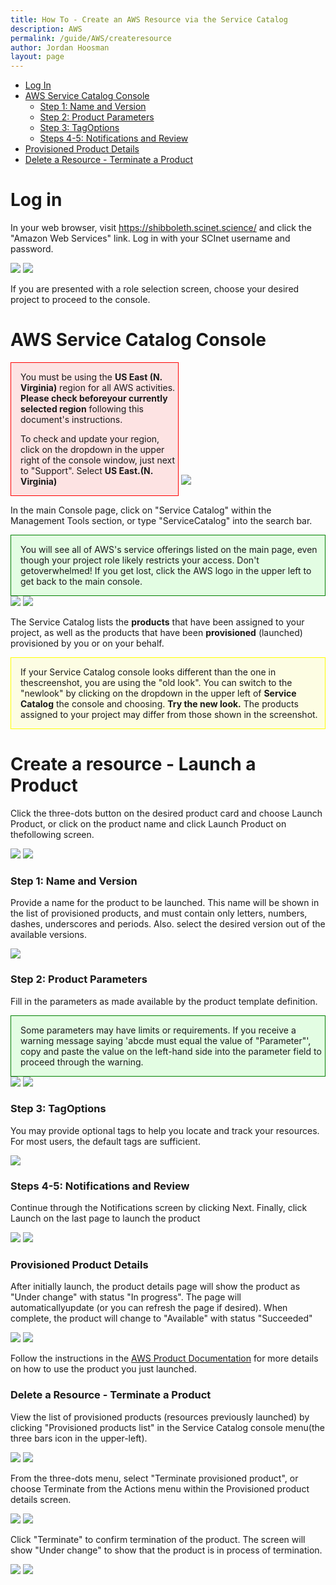 ```yaml
---
title: How To - Create an AWS Resource via the Service Catalog
description: AWS
permalink: /guide/AWS/createresource
author: Jordan Hoosman
layout: page
---
```


<style>
.greenbox {
    background-color: rgba(0, 255, 0, .1);
    border: 1px solid green;
    padding-left: 15px;
}
.redbox {
    display: inline-block;
    background-color: rgba(255, 0, 0, .1);
    border: 1px solid red;
    padding-left: 15px;
    width: 50%;
}
.yellowbox {
    background-color: rgba(255, 255, 0, .1);
    border: 1px solid yellow;
    padding-left: 15px;
}
</style>

* [Log In](#log-in)
* [AWS Service Catalog Console](#aws-service-catalog-console)
    * [Step 1: Name and Version](#step-1-name-and-version)
    * [Step 2: Product Parameters](#step-2-product-parameters)
    * [Step 3: TagOptions](#step-3-tagoptions)
    * [Steps 4-5: Notifications and Review](#steps-4-5-notifications-and-review)
* [Provisioned Product Details](#provisioned-product-details)
* [Delete a Resource - Terminate a Product](#delete-a-resource---terminate-a-product)

# Log in
In your web browser, visit <a href="https://shibboleth.scinet.science/">https://shibboleth.scinet.science/</a> and click the "Amazon Web Services" link. Log in with your SCInet username and password.

<img src="/assets/img/createresource1.png">
<img src="/assets/img/createresource2.png">

If you are presented with a role selection screen, choose your desired project to proceed to the console.

# AWS Service Catalog Console

<div>
    <div class="redbox">
        <p>You must be using the <b>US East (N. Virginia)</b> region for all AWS activities. <b>Please check beforeyour currently selected region</b> following this document's instructions. </p>
        <p>To check and update your region, click on the dropdown in the upper right of the console window, just next to "Support". Select <b>US East.(N. Virginia)</b></p>
    </div>
    <img src="/assets/img/createresource3.png">
</div>

In the main Console page, click on "Service Catalog" within the Management Tools section, or type "ServiceCatalog" into the search bar.

<div class="greenbox"><p>You will see all of AWS's service offerings listed on the main page, even though your project role likely restricts your access. Don't getoverwhelmed! If you get lost, click the AWS logo in the upper left to get back to the main console.</p></div>

<img src="/assets/img/createresource4.png">
<img src="/assets/img/createresource5.png">

The Service Catalog lists the <b>products</b> that have been assigned to your project, as well as the products that have been <b>provisioned</b> (launched) provisioned by you or on your behalf.

<div class="yellowbox">
    <p>If your Service Catalog console looks different than the one in thescreenshot, you are using the "old look". You can switch to the "newlook" by clicking on the dropdown in the upper left of <b>Service Catalog</b> the console and choosing. <b>Try the new look.</b> The products assigned to your project may differ from those shown in the screenshot.</p>
</div>

# Create a resource - Launch a Product

Click the three-dots button on the desired product card and choose Launch Product, or click on the product name and click Launch Product on thefollowing screen.

<img src="/assets/img/createresource6.png">
<img src="/assets/img/createresource7.png">

### Step 1: Name and Version

Provide a name for the product to be launched. This name will be shown in the list of provisioned products, and must contain only letters, numbers, dashes, underscores and periods. Also. select the desired version out of the available versions.

<img src="/assets/img/createresource8.png">

### Step 2: Product Parameters

Fill in the parameters as made available by the product template definition.

<div class="greenbox">
    <p>Some parameters may have limits or requirements. If you receive a warning message saying 'abcde must equal the value of "Parameter"', copy and paste the value on the left-hand side into the parameter field to proceed through the warning.</p>
</div>

<img src="/assets/img/createresource9.png">
<img src="/assets/img/createresource10.png">

### Step 3: TagOptions

You may provide optional tags to help you locate and track your resources. For most users, the default tags are sufficient.

<img src="/assets/img/createresource11.png">

### Steps 4-5: Notifications and Review

Continue through the Notifications screen by clicking Next. Finally, click Launch on the last page to launch the product

<img src="/assets/img/createresource12.png">
<img src="/assets/img/createresource13.png">

### Provisioned Product Details

After initially launch, the product details page will show the product as "Under change" with status "In progress". The page will automaticallyupdate (or you can refresh the page if desired). When complete, the product will change to "Available" with status "Succeeded"

<img src="/assets/img/createresource14.png">
<img src="/assets/img/createresource15.png">

Follow the instructions in the <a href="https://confluence.scinet.science/display/SCIN/AWS+Product+Documentation">AWS Product Documentation</a> for more details on how to use the product you just launched.

### Delete a Resource - Terminate a Product

View the list of provisioned products (resources previously launched) by clicking "Provisioned products list" in the Service Catalog console menu(the three bars icon in the upper-left).

<img src="/assets/img/createresource16.png">
<img src="/assets/img/createresource17.png">

From the three-dots menu, select "Terminate provisioned product", or choose Terminate from the Actions menu within the Provisioned product details screen.

<img src="/assets/img/createresource18.png">
<img src="/assets/img/createresource19.png">

Click "Terminate" to confirm termination of the product. The screen will show "Under change" to show that the product is in process of termination.

<img src="/assets/img/createresource20.png">
<img src="/assets/img/createresource21.png">


